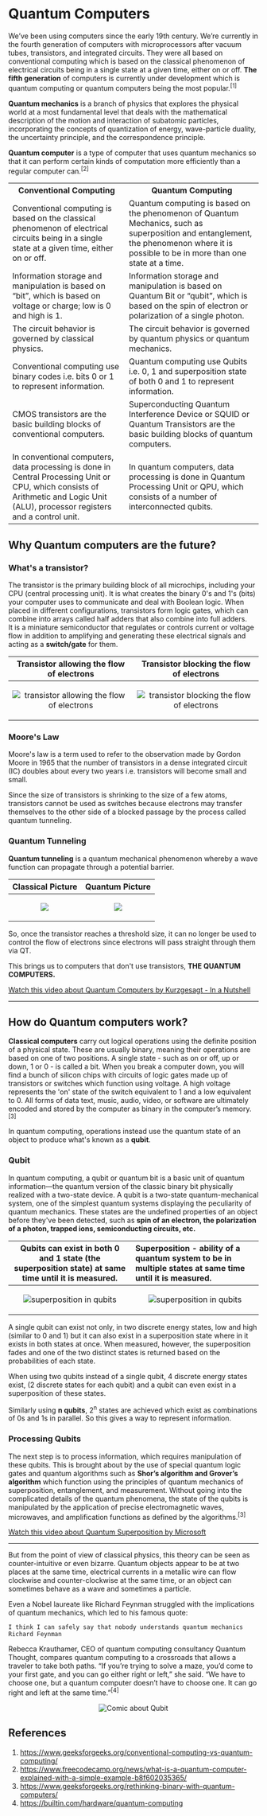 # Quantum Computers

We’ve been using computers since the early 19th century. We’re currently in the fourth generation of computers with microprocessors after vacuum tubes, transistors, and integrated circuits. They were all based on conventional computing which is based on the classical phenomenon of electrical circuits being in a single state at a given time, either on or off. **The fifth generation** of computers is currently under development which is quantum computing or quantum computers being the most popular.<sup>[1]</sup>

**Quantum mechanics** is a branch of physics that explores the physical world at a most fundamental level that deals with the mathematical description of the motion and interaction of subatomic particles, incorporating the concepts of quantization of energy, wave-particle duality, the uncertainty principle, and the correspondence principle.

**Quantum computer** is a type of computer that uses quantum mechanics so that it can perform certain kinds of computation more efficiently than a regular computer can.<sup>[2]</sup>

<table><tbody><tr><th>Conventional Computing</th><th>Quantum Computing</th></tr><tr><td>Conventional computing is based on the classical phenomenon of electrical circuits being in a single state at a given time, either on or off.</td><td>Quantum computing is based on the phenomenon of Quantum Mechanics, such as superposition and entanglement, the phenomenon where it is possible to be in more than one state at a time.</td></tr><tr><td>Information storage and manipulation is based on “bit”, which is based on voltage or charge; low is 0 and high is 1.</td><td>Information storage and manipulation is based on Quantum Bit or “qubit”, which is based on the spin of electron or polarization of a single photon.</td></tr><tr><td>The circuit behavior is governed by classical physics.</td><td>The circuit behavior is governed by quantum physics or quantum mechanics.</td></tr><tr><td>Conventional computing use binary codes i.e. bits 0 or 1 to represent information.</td><td>Quantum computing use Qubits i.e. 0, 1 and superposition state of both 0 and 1 to represent information.</td></tr><tr><td>CMOS transistors are the basic building blocks of conventional computers.</td><td>Superconducting Quantum Interference Device or SQUID or Quantum Transistors are the basic building blocks of quantum computers.</td></tr><tr><td>In conventional computers, data processing is done in Central Processing Unit or CPU, which consists of Arithmetic and Logic Unit (ALU), processor registers and a control unit.</td><td>In quantum computers, data processing is done in Quantum Processing Unit or QPU, which consists of a number of interconnected qubits.</td></tr></tbody></table>

## Why Quantum computers are the future?

### What's a transistor?

The transistor is the primary building block of all microchips, including your CPU (central processing unit). It is what creates the binary 0's and 1's (bits) your computer uses to communicate and deal with Boolean logic. When placed in different configurations, transistors form logic gates, which can combine into arrays called half adders that also combine into full adders.   
It is a miniature semiconductor that regulates or controls current or voltage flow in addition to amplifying and generating these electrical signals and acting as a **switch/gate** for them.    

| Transistor allowing the flow of electrons  | Transistor blocking the flow of electrons  |
|:---------------:|:---------------:|
| <p align = "center"><img src="assets/t%20on.png" alt="transistor allowing the flow of electrons"></p> | <p align = "center"><img src="assets/t%20off.png" alt="transistor blocking the flow of electrons"></p> |

### Moore's Law 

Moore's law is a term used to refer to the observation made by Gordon Moore in 1965 that the number of transistors in a dense integrated circuit (IC) doubles about every two years i.e. transistors will become small and small.   

Since the size of transistors is shrinking to the size of a few atoms, transistors cannot be used as switches because electrons may transfer themselves to the other side of a blocked passage by the process called quantum tunneling. 

### Quantum Tunneling

**Quantum tunneling** is a quantum mechanical phenomenon whereby a wave function can propagate through a potential barrier.  

| Classical Picture  | Quantum Picture  |
|:---------------:|:---------------:|
| <p align = "center"><img src="assets\quantumtunneling1.gif"></p> | <p align = "center"><img src="assets\quantumtunneling2.gif"></p> |

So, once the transistor reaches a threshold size, it can no longer be used to control the flow of electrons since electrons will pass straight through them via QT.  

This brings us to computers that don't use transistors, **THE QUANTUM COMPUTERS.**

[Watch this video about Quantum Computers by Kurzgesagt - In a Nutshell](https://youtu.be/JhHMJCUmq28)

----

## How do Quantum computers work?

**Classical computers** carry out logical operations using the definite position of a physical state. These are usually binary, meaning their operations are based on one of two positions. A single state - such as on or off, up or down, 1 or 0 - is called a bit. When you break a computer down, you will find a bunch of silicon chips with circuits of logic gates made up of transistors or switches which function using voltage. A high voltage represents the 'on' state of the switch equivalent to 1 and a low equivalent to 0. All forms of data text, music, audio, video, or software are ultimately encoded and stored by the computer as binary in the computer’s memory.<sup>[3]</sup> 

In quantum computing, operations instead use the quantum state of an object to produce what's known as a **qubit**.  
### Qubit

In quantum computing, a qubit or quantum bit is a basic unit of quantum information—the quantum version of the classic binary bit physically realized with a two-state device. A qubit is a two-state quantum-mechanical system, one of the simplest quantum systems displaying the peculiarity of quantum mechanics. These states are the undefined properties of an object before they've been detected, such as **spin of an electron, the polarization of a photon, trapped ions, semiconducting circuits, etc.**


| Qubits can exist in both 0 and 1 state (the superposition state) at same time until it is measured. | Superposition - ability of a quantum system to be in multiple states at same time until it is measured. |
|:-------------:|:-------------|
| <p align = "center"><img src = "assets/superposition.gif" alt = "superposition in qubits" ></p> | <p align = "center"><img src = "assets/superposition.gif" alt = "superposition in qubits" ></p> |


A single qubit can exist not only, in two discrete energy states, low and high (similar to 0 and 1) but it can also exist in a superposition state where in it exists in both states at once. When measured, however, the superposition fades and one of the two distinct states is returned based on the probabilities of each state.  

When using two qubits instead of a single qubit, 4 discrete energy states exist, (2 discrete states for each qubit) and a qubit can even exist in a superposition of these states.

Similarly using **n qubits**, 2<sup>n</sup> states are achieved which exist as combinations of 0s and 1s in parallel. So this gives a way to represent information. 

### Processing Qubits 
The next step is to process information, which requires manipulation of these qubits. This is brought about by the use of special quantum logic gates and quantum algorithms such as **Shor’s algorithm and Grover’s algorithm** which function using the principles of quantum mechanics of superposition, entanglement, and measurement. Without going into the complicated details of the quantum phenomena, the state of the qubits is manipulated by the application of precise electromagnetic waves, microwaves, and amplification functions as defined by the algorithms.<sup>[3]</sup>

[Watch this video about Quantum Superposition by Microsoft](https://youtu.be/glLPHgRle7o)  

---

But from the point of view of classical physics, this theory can be seen as counter-intuitive or even bizarre. Quantum objects appear to be at two places at the same time, electrical currents in a metallic wire can flow clockwise and counter-clockwise at the same time, or an object can sometimes behave as a wave and sometimes a particle.   

Even a Nobel laureate like Richard Feynman struggled with the implications of quantum mechanics, which led to his famous quote:   

```
I think I can safely say that nobody understands quantum mechanics
Richard Feynman
```

Rebecca Krauthamer, CEO of quantum computing consultancy Quantum Thought, compares quantum computing to a crossroads that allows a traveler to take both paths. “If you’re trying to solve a maze, you’d come to your first gate, and you can go either right or left,” she said. “We have to choose one, but a quantum computer doesn’t have to choose one. It can go right and left at the same time.”<sup>[4]</sup>   

<p align = "center"><img src="assets/qubit%20comic.png" alt="Comic about Qubit"></p>


## References

1. https://www.geeksforgeeks.org/conventional-computing-vs-quantum-computing/
2. https://www.freecodecamp.org/news/what-is-a-quantum-computer-explained-with-a-simple-example-b8f602035365/
3. https://www.geeksforgeeks.org/rethinking-binary-with-quantum-computers/
4. https://builtin.com/hardware/quantum-computing
